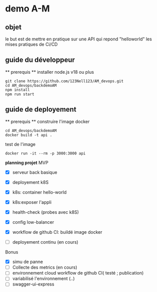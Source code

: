 # demo A-M
## objet 

le but est de mettre en pratique sur une API qui repond "helloworld" 
les mises pratiques de Ci/CD

## guide du développeur
** prerequis **
installer node.js v18 ou plus
```shell
git clone https://github.com/123Nell123/AM_devops.git
cd AM_devops/backdemoAM
npm install
npm run start
```
## guide de deployement 

** prerequis **
construire l'image docker
```shell
cd AM_devops/backdemoAM
docker build -t api .
```

test de l'image
```shell
docker run -it --rm -p 3000:3000 api
```



**planning projet**
MVP
- [x] serveur back basique
- [x]  deployement k8S
- [x] k8s: container hello-world
- [x] k8s:exposer l'appli
- [x] health-check (probes avec k8S)
- [x] config low-balancer
- [x] workflow de github CI: buildé image docker
- [ ] deployement continu (en cours)
  

Bonus
- [x]  simu de panne
- [ ] Collecte des metrics (en cours)
- [ ]  environnement cloud workflow de github CI( testé ; publication)
- [ ] variabilisé l'environnement (..)
- [ ]  swagger-ui-express 
